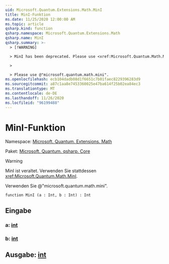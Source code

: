 ```yaml
---
uid: Microsoft.Quantum.Extensions.Math.MinI
title: MinI-Funktion
ms.date: 11/25/2020 12:00:00 AM
ms.topic: article
qsharp.kind: function
qsharp.namespace: Microsoft.Quantum.Extensions.Math
qsharp.name: MinI
qsharp.summary: >-
  > [!WARNING]

  > MinI has been deprecated. Please use <xref:Microsoft.Quantum.Math.MinI> instead.

  >

  > Please use @"microsoft.quantum.math.mini".
ms.openlocfilehash: ecb104dadb08d1f6651c7b01faec8229396283d9
ms.sourcegitcommit: a87c1aa8e7453360025e47ba614f25b02ea84ec3
ms.translationtype: MT
ms.contentlocale: de-DE
ms.lasthandoff: 11/26/2020
ms.locfileid: "96199488"
---
```

# <a name="mini-function"></a>MinI-Funktion

Namespace: [Microsoft. Quantum. Extensions. Math](xref:Microsoft.Quantum.Extensions.Math)

Paket: [Microsoft. Quantum. qsharp. Core](https://nuget.org/packages/Microsoft.Quantum.QSharp.Core)


> [!WARNING]
> MinI ist veraltet. Verwenden Sie stattdessen <xref:Microsoft.Quantum.Math.MinI>.
>
> Verwenden Sie @"microsoft.quantum.math.mini".



```qsharp
function MinI (a : Int, b : Int) : Int
```


## <a name="input"></a>Eingabe

### <a name="a--int"></a>a: [int](xref:microsoft.quantum.lang-ref.int)




### <a name="b--int"></a>b: [int](xref:microsoft.quantum.lang-ref.int)





## <a name="output--int"></a>Ausgabe: [int](xref:microsoft.quantum.lang-ref.int)

